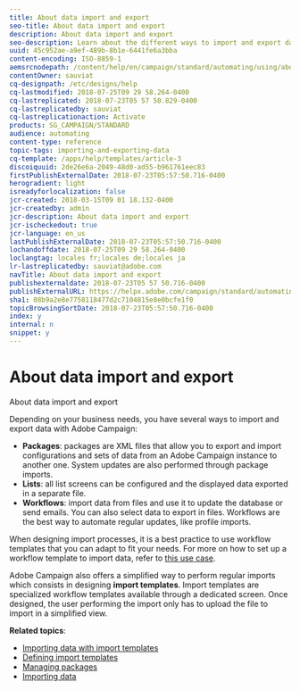 ```yaml
---
title: About data import and export
seo-title: About data import and export
description: About data import and export
seo-description: Learn about the different ways to import and export data with Adobe Campaign.
uuid: 45c952ae-a9ef-489b-8b1e-6441fe6a3bba
content-encoding: ISO-8859-1
aemsrcnodepath: /content/help/en/campaign/standard/automating/using/about-data-import-and-export
contentOwner: sauviat
cq-designpath: /etc/designs/help
cq-lastmodified: 2018-07-25T09 29 58.264-0400
cq-lastreplicated: 2018-07-23T05 57 50.829-0400
cq-lastreplicatedby: sauviat
cq-lastreplicationaction: Activate
products: SG_CAMPAIGN/STANDARD
audience: automating
content-type: reference
topic-tags: importing-and-exporting-data
cq-template: /apps/help/templates/article-3
discoiquuid: 2de26e6a-2049-48d0-ad55-b961761eec83
firstPublishExternalDate: 2018-07-23T05:57:50.716-0400
herogradient: light
isreadyforlocalization: false
jcr-created: 2018-03-15T09 01 18.132-0400
jcr-createdby: admin
jcr-description: About data import and export
jcr-ischeckedout: true
jcr-language: en_us
lastPublishExternalDate: 2018-07-23T05:57:50.716-0400
lochandoffdate: 2018-07-25T09 29 58.264-0400
loclangtag: locales fr;locales de;locales ja
lr-lastreplicatedby: sauviat@adobe.com
navTitle: About data import and export
publishexternaldate: 2018-07-23T05 57 50.716-0400
publishExternalURL: https://helpx.adobe.com/campaign/standard/automating/using/about-data-import-and-export.html
sha1: 08b9a2e8e7758118477d2c7104815e8e0bcfe1f0
topicBrowsingSortDate: 2018-07-23T05:57:50.716-0400
index: y
internal: n
snippet: y
---
```


# About data import and export

About data import and export

Depending on your business needs, you have several ways to import and export data with Adobe Campaign:

* **Packages**: packages are XML files that allow you to export and import configurations and sets of data from an Adobe Campaign instance to another one. System updates are also performed through package imports.
* **Lists**: all list screens can be configured and the displayed data exported in a separate file.
* **Workflows**: import data from files and use it to update the database or send emails. You can also select data to export in files. Workflows are the best way to automate regular updates, like profile imports.

When designing import processes, it is a best practice to use workflow templates that you can adapt to fit your needs. For more on how to set up a workflow template to import data, refer to [this use case](../../automating/using/importing-data.md#example--import-workflow-template).

Adobe Campaign also offers a simplified way to perform regular imports which consists in designing **import templates**. Import templates are specialized workflow templates available through a dedicated screen. Once designed, the user performing the import only has to upload the file to import in a simplified view.

**Related topics**:

* [Importing data with import templates](../../automating/using/importing-data-with-import-templates.md)
* [Defining import templates](../../automating/using/defining-import-templates.md)
* [Managing packages](../../automating/using/managing-packages.md)
* [Importing data](../../automating/using/importing-data.md)

